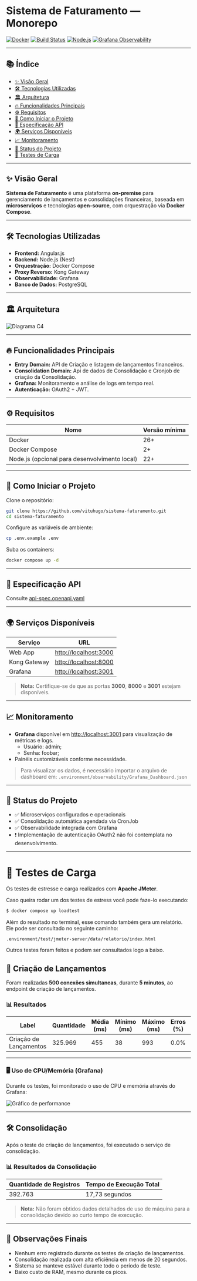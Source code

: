 
# Sistema de Faturamento — Monorepo

[![Docker](https://img.shields.io/badge/docker-ready-blue?logo=docker)](https://www.docker.com/)
[![Build Status](https://img.shields.io/badge/build-passing-brightgreen)]()
[![Node.js](https://img.shields.io/badge/node.js-18+-success?logo=node.js)](https://nodejs.org/)
[![Grafana Observability](https://img.shields.io/badge/observability-grafana-orange?logo=grafana)](https://grafana.com/)

---

## 📚 Índice

- [✨ Visão Geral](#-visão-geral)
- [🛠️ Tecnologias Utilizadas](#️-tecnologias-utilizadas)
- [🏛️ Arquitetura](#️-arquitetura)
- [🔥 Funcionalidades Principais](#-funcionalidades-principais)
- [⚙️ Requisitos](#️-requisitos)
- [🚀 Como Iniciar o Projeto](#-como-iniciar-o-projeto)
- [🧠 Especificação API](#-especificação-api)
- [🌍 Serviços Disponíveis](#-serviços-disponíveis)
- [📈 Monitoramento](#-monitoramento)
- [📅 Status do Projeto](#-status-do-projeto)
- [🧪 Testes de Carga](#-testes-de-carga)

---

## ✨ Visão Geral

**Sistema de Faturamento** é uma plataforma **on-premise** para gerenciamento de lançamentos e consolidações financeiras, baseada em **microserviços** e tecnologias **open-source**, com orquestração via **Docker Compose**.

---

## 🛠️ Tecnologias Utilizadas

- **Frontend:** Angular.js
- **Backend:** Node.js (Nest)
- **Orquestração:** Docker Compose
- **Proxy Reverso:** Kong Gateway
- **Observabilidade:** Grafana
- **Banco de Dados:** PostgreSQL

---

## 🏛️ Arquitetura

![Diagrama C4](https://i.imgur.com/SzdGLLi.png)

---

## 🔥 Funcionalidades Principais

- **Entry Domain:** API de Criação e listagem de lançamentos financeiros.
- **Consolidation Domain:** Api de dados de Consolidação e Cronjob de criação da Consolidação.
- **Grafana:** Monitoramento e análise de logs em tempo real.
- **Autenticação:** OAuth2 + JWT.

---

## ⚙️ Requisitos

| Nome                                          | Versão mínima |
|-----------------------------------------------|---------------|
| Docker                                        | 26+           |
| Docker Compose                                | 2+            |
| Node.js (opcional para desenvolvimento local) | 22+           |

---

## 🚀 Como Iniciar o Projeto

Clone o repositório:
```bash
git clone https://github.com/vituhugo/sistema-faturamento.git
cd sistema-faturamento
```

Configure as variáveis de ambiente:
```bash
cp .env.example .env
```

Suba os containers:
```bash
docker compose up -d
```

---

## 🧠 Especificação API

Consulte [api-spec.openapi.yaml](https://github.com/vituhugo/sistema-faturamento/blob/main/api-spec.openapi.yaml)

---

## 🌍 Serviços Disponíveis

| Serviço        | URL                    |
| -------------- | ----------------------- |
| Web App        | [http://localhost:3000](http://localhost:3000) |
| Kong Gateway   | [http://localhost:8000](http://localhost:8000) |
| Grafana        | [http://localhost:3001](http://localhost:3001) |

> **Nota:** Certifique-se de que as portas **3000**, **8000** e **3001** estejam disponíveis.

---

## 📈 Monitoramento

- **Grafana** disponível em [http://localhost:3001](http://localhost:3001) para visualização de métricas e logs. 
  - Usuário: admin;
  - Senha: foobar;
- Painéis customizáveis conforme necessidade.

> Para visualizar os dados, é necessário importar o arquivo de dashboard em: `.environment/observability/Grafana_Dashboard.json`  

---

## 📅 Status do Projeto

- ✅ Microserviços configurados e operacionais
- ✅ Consolidação automática agendada via CronJob
- ✅ Observabilidade integrada com Grafana
- ❗️ Implementação de autenticação OAuth2 não foi contemplata no desenvolvimento.

---


# 🧪 Testes de Carga
Os testes de estresse e carga realizados com **Apache JMeter**.

Caso queira rodar um dos testes de estress você pode faze-lo executando:

```bash
$ docker compose up loadtest
```

Além do resultado no terminal, esse comando também gera um relatório. Ele pode ser consultado no seguinte caminho:

`.environment/test/jmeter-server/data/relatorio/index.html`
 
Outros testes foram feitos e podem ser consultados logo a baixo.

## 🚀 Criação de Lançamentos

Foram realizadas **500 conexões simultaneas**, durante **5 minutos**, ao endpoint de criação de lançamentos.

### 📊 Resultados

| Label                  | Quantidade | Média (ms) | Mínimo (ms) | Máximo (ms) | Erros (%) | Throughput (req/seg) | KB Recebidos/seg | KB Enviados/seg |
|-------------------------|------------|------------|-------------|-------------|-----------|----------------------|------------------|-----------------|
| Criação de Lançamentos  | 325.969    | 455        | 38          | 993         | 0.0%      | 1079.31              | 408.314          | 273.544         |

---

### 🖥️ Uso de CPU/Memória (Grafana)

Durante os testes, foi monitorado o uso de CPU e memória através do Grafana:

![Gráfico de performance](https://i.imgur.com/BHseLWh.png)

---

## 🛠️ Consolidação

Após o teste de criação de lançamentos, foi executado o serviço de consolidação.

### 📊 Resultados da Consolidação

| Quantidade de Registros | Tempo de Execução Total |
|--------------------------|-------------------------|
| 392.763                  | 17,73 segundos          |

> **Nota:** Não foram obtidos dados detalhados de uso de máquina para a consolidação devido ao curto tempo de execução.

---

## 📌 Observações Finais

- Nenhum erro registrado durante os testes de criação de lançamentos.
- Consolidação realizada com alta eficiência em menos de 20 segundos.
- Sistema se manteve estável durante todo o período de teste.
- Baixo custo de RAM, mesmo durante os picos.


